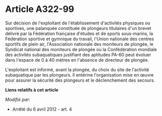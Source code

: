 # Article A322-99

Sur décision de l'exploitant de l'établissement d'activités physiques ou sportives, une palanquée constituée de plongeurs
titulaires d'un brevet délivré par la Fédération française d'études et de sports sous-marins, la Fédération sportive et
gymnique du travail, l'Union nationale des centres sportifs de plein air, l'Association nationale des moniteurs de plongée,
le Syndicat national des moniteurs de plongée ou la Confédération mondiale des activités subaquatiques justifiant des
aptitudes PA-60 peut évoluer dans l'espace de 0 à 40 mètres en l'absence de directeur de plongée. 

L'exploitant est informé, avant la plongée, du choix du site de l'activité subaquatique par les plongeurs. Il entérine
l'organisation mise en œuvre pour assurer la sécurité des plongeurs et le déclenchement des secours.

**Liens relatifs à cet article**

_Modifié par_:

  - Arrêté du 6 avril 2012 - art. 4
